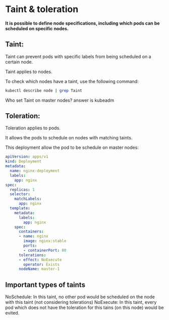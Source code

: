 # Taint & toleration
**It is possible to define node specifications, including which pods can be scheduled on specific nodes.**

## Taint:

Taint can prevent pods with specific labels from being scheduled on a certain node.

Taint applies to nodes.

To check which nodes have a taint, use the following command:

```bash
kubectl describe node | grep Taint
```

Who set Taint on master nodes? answer is kubeadm

## Toleration:

Toleration applies to pods.

It allows the pods to schedule on nodes with matching taints.

This deployment allow the pod to be schedule on master nodes:

```yaml
apiVersion: apps/v1
kind: Deployment
metadata:
  name: nginx-deployment
  labels:
    app: nginx
spec:
  replicas: 1
  selector:
    matchLabels:
      app: nginx
  template:
    metadata:
      labels:
        app: nginx
    spec:
      containers:
      - name: nginx
        image: nginx:stable
        ports:
        - containerPort: 80
      tolerations:
      - effect: NoExecute
        operator: Exists
      nodeName: master-1
```


## Important types of taints
NoSchedule: In this taint, no other pod would be scheduled on the node with this taint (not considering tolerations)
NoExecute: In this taint, every pod which does not have the toleration for this tains (on this node) would be evited.
